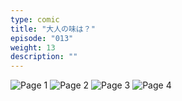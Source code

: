 ```yaml
---
type: comic
title: "大人の味は？"
episode: "013"
weight: 13
description: ""
---
```


![Page 1](name-1.jpg)
![Page 2](name-2.jpg)
![Page 3](name-3.jpg)
![Page 4](name-4.jpg)
